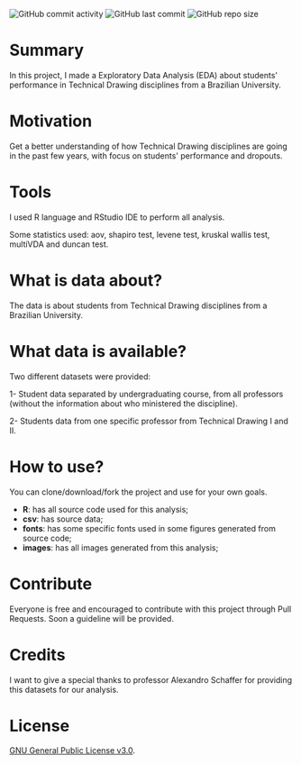 ![GitHub commit activity](https://img.shields.io/github/commit-activity/y/Lubrum/Data_Analysis-Technical-Drawing?style=plastic) ![GitHub last commit](https://img.shields.io/github/last-commit/Lubrum/Data_Analysis-Technical-Drawing) ![GitHub repo size](https://img.shields.io/github/repo-size/Lubrum/Data_Analysis-Technical-Drawing)

# Summary 

In this project, I made a Exploratory Data Analysis (EDA) about students' performance in Technical Drawing disciplines from a Brazilian University.

# Motivation

Get a better understanding of how Technical Drawing disciplines are going in the past few years, with focus on students' performance and dropouts.

# Tools 

I used R language and RStudio IDE to perform all analysis.

Some statistics used: aov, shapiro test, levene test, kruskal wallis test, multiVDA and duncan test.

# What is data about?

The data is about students from Technical Drawing disciplines from a Brazilian University. 

# What data is available?

Two different datasets were provided:

1- Student data separated by undergraduating course, from all professors (without the information about who ministered the discipline).

2- Students data from one specific professor from Technical Drawing I and II.

# How to use?

You can clone/download/fork the project and use for your own goals. 

- **R**: has all source code used for this analysis;
- **csv**: has source data;
- **fonts**: has some specific fonts used in some figures generated from source code;
- **images**: has all images generated from this analysis;

# Contribute

Everyone is free and encouraged to contribute with this project through Pull Requests. Soon a guideline will be provided.

# Credits

I want to give a special thanks to professor Alexandro Schaffer for providing this datasets for our analysis. 

# License

[GNU General Public License v3.0](https://github.com/Lubrum/Data_Analysis-Technical-Drawing/blob/master/LICENSE).

